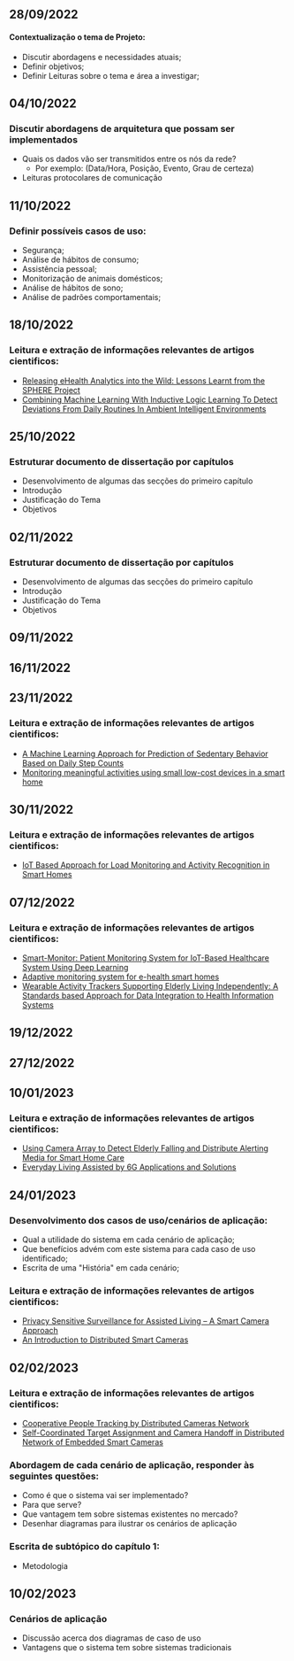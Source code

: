 ## **28/09/2022**
#### Contextualização o tema de Projeto:
- Discutir abordagens e necessidades atuais;
- Definir objetivos;
- Definir Leituras sobre o tema e área a investigar;

## **04/10/2022**
### Discutir abordagens de arquitetura que possam ser implementados
- Quais os dados vão ser transmitidos entre os nós da rede? 
   - Por exemplo: (Data/Hora, Posição, Evento, Grau de certeza)
- Leituras protocolares de comunicação

## **11/10/2022**
### Definir possíveis casos de uso:
- Segurança;
- Análise de hábitos de consumo;
- Assistência pessoal;
- Monitorização de animais domésticos;
- Análise de hábitos de sono;
- Análise de padrões comportamentais;

## **18/10/2022**
### Leitura e extração de informações relevantes de artigos cientificos:
- [Releasing eHealth Analytics into the Wild: Lessons Learnt from the SPHERE Project](https://dl.acm.org/doi/10.1145/3219819.3219883)
- [Combining Machine Learning With Inductive Logic Learning To Detect Deviations From Daily Routines In Ambient Intelligent Environments](https://dl.acm.org/doi/10.1145/3486622.3493942)

## **25/10/2022**
### Estruturar documento de dissertação por capítulos
- Desenvolvimento de algumas das secções do primeiro capítulo
 - Introdução
 - Justificação do Tema
 - Objetivos 

## **02/11/2022**
### Estruturar documento de dissertação por capítulos
- Desenvolvimento de algumas das secções do primeiro capítulo
 - Introdução
 - Justificação do Tema
 - Objetivos 
 
## **09/11/2022**

## **16/11/2022**
 
## **23/11/2022**
### Leitura e extração de informações relevantes de artigos cientificos:
- [A Machine Learning Approach for Prediction of Sedentary Behavior Based on Daily Step Counts](https://www.researchgate.net/publication/356940682_A_Machine_Learning_Approach_for_Prediction_of_Sedentary_Behavior_Based_on_Daily_Step_Counts)
- [Monitoring meaningful activities using small low-cost devices in a smart home](https://link.springer.com/article/10.1007/s00779-019-01223-2)
 
## **30/11/2022**
### Leitura e extração de informações relevantes de artigos cientificos:
- [IoT Based Approach for Load Monitoring and Activity Recognition in Smart Homes](https://ieeexplore.ieee.org/document/9381213)

## **07/12/2022**
### Leitura e extração de informações relevantes de artigos cientificos:
- [Smart-Monitor: Patient Monitoring System for IoT-Based Healthcare System Using Deep Learning](https://www.tandfonline.com/doi/abs/10.1080/03772063.2019.1649215?journalCode=tijr20)
- [Adaptive monitoring system for e-health smart homes](https://www.sciencedirect.com/science/article/abs/pii/S1574119217305370)
- [Wearable Activity Trackers Supporting Elderly Living Independently: A Standards based Approach for Data Integration to Health Information Systems](https://dl.acm.org/doi/abs/10.1145/3218585.3218679)

## **19/12/2022**
 
## **27/12/2022**
 
## **10/01/2023**
### Leitura e extração de informações relevantes de artigos cientificos:
- [Using Camera Array to Detect Elderly Falling and Distribute Alerting Media for Smart Home Care](https://ieeexplore.ieee.org/document/9117311)
- [Everyday Living Assisted by 6G Applications and Solutions](https://ieeexplore.ieee.org/abstract/document/9979703)

## **24/01/2023**
### Desenvolvimento dos casos de uso/cenários de aplicação:
- Qual a utilidade do sistema em cada cenário de aplicação;
- Que benefícios advém com este sistema para cada caso de uso identificado;
- Escrita de uma "História" em cada cenário;

### Leitura e extração de informações relevantes de artigos cientificos:
- [Privacy Sensitive Surveillance for Assisted Living – A Smart Camera Approach](https://link.springer.com/chapter/10.1007/978-0-387-93808-0_37)
- [An Introduction to Distributed Smart Cameras](https://ieeexplore.ieee.org/abstract/document/4653060)

## **02/02/2023**
### Leitura e extração de informações relevantes de artigos cientificos:
- [Cooperative People Tracking by Distributed Cameras Network](https://www.mdpi.com/2079-9292/10/15/1780)
- [Self-Coordinated Target Assignment and Camera Handoff in Distributed Network of Embedded Smart Cameras](https://dl.acm.org/doi/abs/10.1145/2659021.2659049)

### Abordagem de cada cenário de aplicação, responder às seguintes questões:
- Como é que o sistema vai ser implementado?
- Para que serve?
- Que vantagem tem sobre sistemas existentes no mercado?
- Desenhar diagramas para ilustrar os cenários de aplicação
 
### Escrita de subtópico do capítulo 1:
- Metodologia

## **10/02/2023**
### Cenários de aplicação
- Discussão acerca dos diagramas de caso de uso
- Vantagens que o sistema tem sobre sistemas tradicionais
